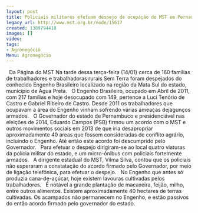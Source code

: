 ```yaml
---
layout: post
title: Policiais militares efetuam despejo de ocupação do MST em Pernambuco
legacy_url: http://www.mst.org.br/node/15617
created: 1389794418
images: []
video: 
tags:
- Agronegócio
Menu: Agronegócio
---
```



 
Da Página do MST
Na tarde dessa terça-feira (14/01) cerca de 160 famílias de trabalhadores e trabalhadoras rurais Sem Terra foram despejados do conhecido Engenho Brasileiro localizado na região da Mata Sul do estado, município de Água Preta.
 
O Engenho Brasileiro, ocupado em Abril de 2011, com 217 famílias e hoje desocupado com 149, pertence a Lucí Tenório de Castro e Gabriel Ribeiro de Castro. Desde 2011 os trabalhadores que ocupavam a área do Engenho vinham sofrendo várias ameaças dejagunços armados.
 
O Governador do estado de Pernambuco e presidenciável nas eleições de 2014, Eduardo Campos (PSB) firmou um acordo com o MST e outros movimentos sociais em 2013 de que iria desapropriar aproximadamente 40 áreas que fossem consideradas de conflito agrário, incluindo o Engenho. Até então este acordo foi descumprido pelo Governador.
 
Para efetuar o despejo dirigiram-se ao local quatro viaturas da polícia militar do estado, e um micro-ônibus com policiais fortemente armados.
 
A dirigente estadual do MST, Vilma Silva, contou que os policiais não esperaram a constatação do acordo firmado pelo Governador, por meio de ligação telefônica, para efetuar o despejo.
 
No Engenho que antes só produzia cana-de-açúcar, hoje existem lavouras cultivadas pelos trabalhadores.
 
É notável a grande plantação de macaxeira, feijão, milho, entre outros alimentos. Existem aproximadamente 40 hectares de terras cultivadas.
Os acampados não permanecem no Engenho, e estão passivos do então acordo firmado pelo governador do estado.
 
